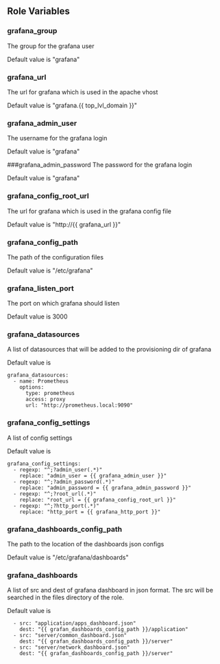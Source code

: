 ## Role Variables

### grafana_group
The group for the grafana user

Default value is "grafana"

### grafana_url
The url for grafana which is used in the apache vhost

Default value is "grafana.{{ top_lvl_domain }}"

### grafana_admin_user
The username for the grafana login

Default value is "grafana"

###grafana_admin_password
The password for the grafana login

Default value is "grafana"

### grafana_config_root_url
The url for grafana which is used in the grafana config file

Default value is "http://{{ grafana_url }}"

### grafana_config_path
The path of the configuration files

Default value is "/etc/grafana"

### grafana_listen_port
The port on which grafana should listen

Default value is 3000

### grafana_datasources
A list of datasources that will be added to the provisioning dir of grafana

Default value is
```
grafana_datasources:
  - name: Prometheus
    options:
      type: prometheus
      access: proxy
      url: "http://prometheus.local:9090"
```

### grafana_config_settings
A list of config settings

Default value is
```
grafana_config_settings:
  - regexp: "^;?admin_user(.*)"
    replace: "admin_user = {{ grafana_admin_user }}"
  - regexp: "^;?admin_password(.*)"
    replace: "admin_password = {{ grafana_admin_password }}"
  - regexp: "^;?root_url(.*)"
    replace: "root_url = {{ grafana_config_root_url }}"
  - regexp: "^;?http_port(.*)"
    replace: "http_port = {{ grafana_http_port }}"
```

### grafana_dashboards_config_path
The path to the location of the dashboards json configs

Default value is "/etc/grafana/dashboards"

### grafana_dashboards
A list of src and dest of grafana dashboard in json format.
The src will be searched in the files directory of the role.

Default value is
```
  - src: "application/apps_dashboard.json"
    dest: "{{ grafan_dashboards_config_path }}/application"
  - src: "server/common_dashboard.json"
    dest: "{{ grafan_dashboards_config_path }}/server"
  - src: "server/network_dashboard.json"
    dest: "{{ grafan_dashboards_config_path }}/server"
```
